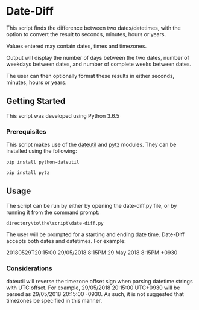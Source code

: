 # Date-Diff
This script finds the difference between two dates/datetimes, with the option to convert the result to seconds, minutes, hours or years.

Values entered may contain dates, times and timezones.

Output will display the number of days between the two dates, number of weekdays between dates, and number of complete weeks between dates.

The user can then optionally format these results in either seconds, minutes, hours or years.

## Getting Started
This script was developed using Python 3.6.5

### Prerequisites
This script makes use of the [dateutil](https://pypi.org/project/python-dateutil/) and [pytz](https://pypi.org/project/pytz/) modules. They can be installed using the following:
``` 
pip install python-dateutil 
```
``` 
pip install pytz 
```
## Usage
The script can be run by either by opening the date-diff.py file, or by running it from the command prompt:
```
directory\to\the\script\date-diff.py
```

The user will be prompted for a starting and ending date time. Date-Diff accepts both dates and datetimes. For example:

20180529T20:15:00
29/05/2018 8:15PM
29 May 2018 8:15PM +0930

### Considerations
dateutil will reverse the timezone offset sign when parsing datetime strings with UTC offset. For example, 29/05/2018 20:15:00 UTC+0930 will be parsed as 29/05/2018 20:15:00 -0930. As such, it is not suggested that timezones be specified in this manner.